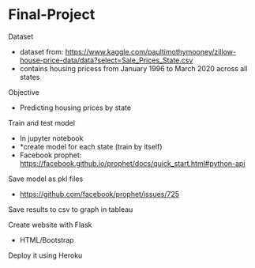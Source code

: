 # Final-Project

Dataset
- dataset from: https://www.kaggle.com/paultimothymooney/zillow-house-price-data/data?select=Sale_Prices_State.csv
- contains housing pricess from January 1996 to March 2020 across all states

Objective
- Predicting housing prices by state


Train and test model
  - In jupyter notebook
  - *create model for each state (train by itself)
  - Facebook prophet: https://facebook.github.io/prophet/docs/quick_start.html#python-api

Save model as pkl files
  - https://github.com/facebook/prophet/issues/725 

Save results to csv to graph in tableau

Create website with Flask
- HTML/Bootstrap

Deploy it using Heroku

     





